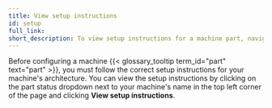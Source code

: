 ```yaml
---
title: View setup instructions
id: setup
full_link:
short_description: To view setup instructions for a machine part, navigate to the CONFIGURE tab, find the part's card, click the "..." menu in the upper right corner of the card, and select "View setup instructions".
---
```


Before configuring a machine {{< glossary_tooltip term_id="part" text="part" >}}, you must follow the correct setup instructions for your machine's architecture.
You can view the setup instructions by clicking on the part status dropdown next to your machine's name in the top left corner of the page and clicking **View setup instructions**.
